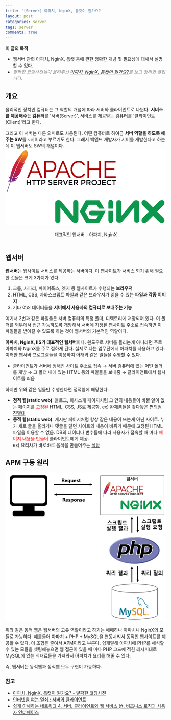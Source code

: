 ```yaml
---
title: '[Server] 아파치, NginX, 톰캣이 뭔가요?'
layout: post
categories: server
tags: server
comments: true
---
```


**이 글의 목적**
- 웹서버 관련 아파치, NginX, 톰캣 등에 관한 정확한 개념 및 필요성에 대해서 설명할 수 있다. 
- <span style="color:grey">*얄팍한 코딩사전님이 올려주신 [아파치, NginX, 톰캣이 뭔가요?](https://www.youtube.com/watch?v=Zimhvf2B7Es)를 보고 정리한 글입니다.* </span>

## 개요
물리적인 장치인 컴퓨터는 그 역할의 개념에 따라 서버와 클라이언트로 나뉜다. **서비스를 제공해주는 컴퓨터**를 '서버(Server)', 서비스를 제공받는 컴퓨터를 '클라이언트(Client)'라고 한다.

그리고 이 서버는 다른 의미로도 사용된다. 어떤 컴퓨터로 하여금 **서버 역할을 하도록 해주는 SW**를 ~서버라고 부르기도 한다. 그래서 백엔드 개발자가 서버를 개발한다고 하는데 이 웹서버도 SW의 개념이다.  
![apacehAndNginX](/assets\img/apacehAndNginX.PNG)
<center>대표적인 웹서버 - 아파치, NginX</center><br>

## 웹서버
**웹서버**는 웹사이트 서비스를 제공하는 서버이다. 이 웹사이트가 서비스 되기 위해 필요한 것들은 크게 3가지가 있다.
1. 크롬, 사파리, 파이어폭스, 엣지 등 웹사이트가 수행되는 **브라우저**
2. HTML, CSS, 자바스크립트 파일과 같은 브라우저가 읽을 수 있는 **파일과 각종 이미지**
3. 기타 여러 데이터들을 **서버에서 사용자의 컴퓨터로 보내주는 기능**

여기서 2번과 같은 파일들은 서버 컴퓨터의 특정 폴더, 디렉토리에 저장되어 있다. 이 폴더를 외부에서 접근 가능하도록 개방해서 서버에 지정된 웹사이트 주소로 접속하면 이 파일들을 받아갈 수 있도록 하는 것이 웹서버의 기본적인 역할이다.

**아파치, NginX, IIS가 대표적인 웹서버**이다. 윈도우로 서버를 돌리는게 아니라면 주로 아파치와 NginX를 주로 접하게 된다. 실제로 나는 업무단에서 아파치를 사용하고 있다. 이러한 웹서버 프로그램들을 이용하여 아래와 같은 일들을 수행할 수 있다.
- 클라이언트가 서버에 정해진 사이트 주소로 접속 → 서버 컴퓨터에 있는 어떤 폴더를 개방 → 그 폴더 내에 있는 HTML 등의 파일들을 보내줌 → 클라이언트에서 웹사이트를 띄움

하지만 위와 같은 일들만 수행한다면 정적웹에 해당한다.
- **정적 웹(static web)**: 블로그, 회사소개 페이지처럼 그 안의 내용들이 바뀔 일이 없는 페이지를 <span style="color:red">고정된</span> HTML, CSS, JS로 제공함.  ex) 완제품들을 갖다놓은 <U>편의점 진열대</U>
- **동적 웹(static web)**: 게시판 페이지처럼 항상 같은 내용이 뜨는게 아닌 사이트. 누가 새로 글을 올리거나 댓글을 달면 사이트의 내용이 바뀌기 때문에 고정된 HTML 파일을 이용할 수 없음. DB의 데이터나 변수들에 따라 사용자가 접속할 때 마다 <span style="color:red">페이지 내용을 만들어</span> 클라이언트에게 제공.  
ex) 요리사가 바로바로 음식을 만들어주는 <U>식당</U> 
  
## APM 구동 원리
![webServerRelation](/assets\img/webServerRelation.PNG)

위와 같은 동적 웹은 웹서버의 고유 역할이라고 하기는 애매하나 아파치나 NginX의 모듈로 가능하다. 예를들어 아파치 + PHP + MySQL을 연동시켜서 동적인 웹사이트를 제공할 수 있다. 이 조합은 줄여서 APM이라고 부른다. 쉽게말해 아파치에 PHP를 해석할 수 있는 모듈을 셋팅해놓으면 웹 접근이 있을 때 마다 PHP 코드에 적힌 레시피대로 MySQL에 있는 식재료들을 가져와서 아파치가 요리를 해줄 수 있다.

즉, 웹서버는 동적웹과 정적웹 모두 구현이 가능하다.

### 참고
- [아파치, NginX, 톰캣이 뭔가요? - 얄팍한 코딩사전](https://www.youtube.com/watch?v=Zimhvf2B7Es)
- [인터넷을 여는 열쇠 : 서버와 클라이언트](https://opentutorials.org/course/3084/18890)
- [쉽게 이해하는 네트워크 4. 서버, 클라이언트와 웹 서비스 (ft. 비즈니스 로직과 사용자 인터페이스](https://better-together.tistory.com/60)